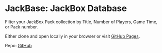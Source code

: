 # JackBase: JackBox Database

Filter your JackBox Pack collection by Title, Number of Players, Game Time, or Pack number.

Either clone and open locally in your browser or visit [GitHub Pages](https://digital-defiance.github.io/JackBase/).

Repo: [GitHub](https://github.com/Digital-Defiance/JackBase)
